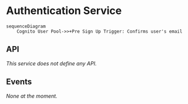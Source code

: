 # Authentication Service

```mermaid
sequenceDiagram
    Cognito User Pool->>+Pre Sign Up Trigger: Confirms user's email
```

## API

_This service does not define any API._

## Events

_None at the moment._
